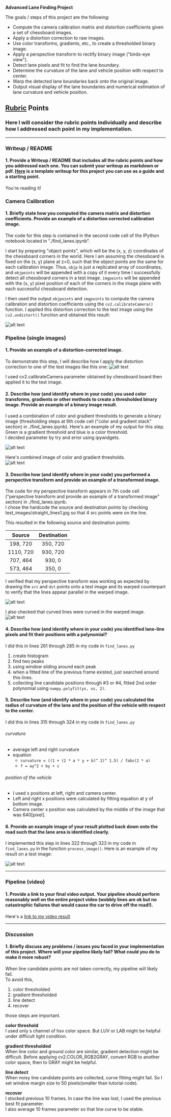 **Advanced Lane Finding Project**

The goals / steps of this project are the following:

* Compute the camera calibration matrix and distortion coefficients given a set of chessboard images.
* Apply a distortion correction to raw images.
* Use color transforms, gradients, etc., to create a thresholded binary image.
* Apply a perspective transform to rectify binary image ("birds-eye view").
* Detect lane pixels and fit to find the lane boundary.
* Determine the curvature of the lane and vehicle position with respect to center.
* Warp the detected lane boundaries back onto the original image.
* Output visual display of the lane boundaries and numerical estimation of lane curvature and vehicle position.

[//]: # (Image References)

[image1]: ./writeup_image/calib_image.png "calib_image"
[image2]: ./writeup_image/undistort_testimage.png "undistort_testimage"
<!-- [image2]: ./test_images/test1.jpg "Road Transformed" -->
[image3_1]: ./writeup_image/image_stack.png "image_stack"
[image3_2]: ./writeup_image/combine_threshold.png "combine_threshold"
<!-- [image3]: ./examples/binary_combo_example.jpg "Binary Example" -->
[image4]: ./writeup_image/warpimage.png "Warp Example"
[image4_2]: ./writeup_image/warped2.png "Warp Example"
<!-- [image5]: ./examples/color_fit_lines.jpg "Fit Visual" -->
[image6]: ./writeup_image/finaloutput.png "Output"
[video1]: ./project_video.mp4 "Video"

## [Rubric](https://review.udacity.com/#!/rubrics/571/view) Points

### Here I will consider the rubric points individually and describe how I addressed each point in my implementation.  

---

### Writeup / README

#### 1. Provide a Writeup / README that includes all the rubric points and how you addressed each one.  You can submit your writeup as markdown or pdf.  [Here](https://github.com/udacity/CarND-Advanced-Lane-Lines/blob/master/writeup_template.md) is a template writeup for this project you can use as a guide and a starting point.  

You're reading it!

### Camera Calibration

#### 1. Briefly state how you computed the camera matrix and distortion coefficients. Provide an example of a distortion corrected calibration image.

The code for this step is contained in the second code cell of the IPython notebook located in "./find_lanes.ipynb".  

I start by preparing "object points", which will be the (x, y, z) coordinates of the chessboard corners in the world. Here I am assuming the chessboard is fixed on the (x, y) plane at z=0, such that the object points are the same for each calibration image.  Thus, `objp` is just a replicated array of coordinates, and `objpoints` will be appended with a copy of it every time I successfully detect all chessboard corners in a test image.  `imgpoints` will be appended with the (x, y) pixel position of each of the corners in the image plane with each successful chessboard detection.  

I then used the output `objpoints` and `imgpoints` to compute the camera calibration and distortion coefficients using the `cv2.calibrateCamera()` function.  I applied this distortion correction to the test image using the `cv2.undistort()` function and obtained this result:

![alt text][image1]

### Pipeline (single images)

#### 1. Provide an example of a distortion-corrected image.

To demonstrate this step, I will describe how I apply the distortion correction to one of the test images like this one:
![alt text][image2]

I used cv2.calibrateCamera parameter obtained by chessboard board then applied it to the test image.  

#### 2. Describe how (and identify where in your code) you used color transforms, gradients or other methods to create a thresholded binary image.  Provide an example of a binary image result.

I used a combination of color and gradient thresholds to generate a binary image (thresholding steps at 6th code cell ("color and gradient stack" section) in ./find_lanes.ipynb).  Here's an example of my output for this step. Green is a gradient threshold and blue is a color threshold.  
I decided parameter by try and error using ipywidgets.  

![alt text][image3_1]

Here's combined image of color and gradient thresholds.  
![alt text][image3_2]

#### 3. Describe how (and identify where in your code) you performed a perspective transform and provide an example of a transformed image.

The code for my perspective transform appears in 7th code cell ("perspective transform and provide an example of a transformed image" section) in ./find_lanes.ipynb.  
I chose the hardcode the source and destination points by checking test_images/straight_lines1.jpg so that 4 src points were on the line.  


This resulted in the following source and destination points:

| Source        | Destination   |
|:-------------:|:-------------:|
| 198, 720      | 350, 720      |
| 1110, 720     | 930, 720      |
| 707, 464      | 930, 0        |
| 573, 464      | 350, 0        |

I verified that my perspective transform was working as expected by drawing the `src` and `dst` points onto a test image and its warped counterpart to verify that the lines appear parallel in the warped image.

![alt text][image4]

I also checked that curved lines were curved in the warped image.  
![alt text][image4_2]

#### 4. Describe how (and identify where in your code) you identified lane-line pixels and fit their positions with a polynomial?

I did this in lines 261 through 285 in my code in `find_lanes.py`

1. create histogram
2. find two peaks
3. using window sliding around each peak
4. when a fitted line of the previous frame existed, just searched around this lines.
5. collecting line candidate positions through #3 or #4, fitted 2nd order polynomial using `numpy.polyfit(ys, xs, 2)`.


#### 5. Describe how (and identify where in your code) you calculated the radius of curvature of the lane and the position of the vehicle with respect to the center.

I did this in lines 315 through 324 in my code in `find_lanes.py`
###### curvature
- average left and right curvature
- equation
    - `curvature = ((1 + (2 * a * y + b)^ 2)^ 1.5) / fabs(2 * a)`
    - `f = ay^2 + by + c`

###### position of the vehicle
- I used x positions at left, right and camera center.
- Left and right x positions were calculated by fitting equation at y of bottom image.
- Camera center x position was calculated by the middle of the image that was 640[pixel].



#### 6. Provide an example image of your result plotted back down onto the road such that the lane area is identified clearly.

I implemented this step in lines 322 through 323 in my code in `find_lanes.py` in the function `process_image()`.  Here is an example of my result on a test image:

![alt text][image6]

---

### Pipeline (video)

#### 1. Provide a link to your final video output.  Your pipeline should perform reasonably well on the entire project video (wobbly lines are ok but no catastrophic failures that would cause the car to drive off the road!).

Here's a [link to my video result](./project_video_output.mp4)

---

### Discussion

#### 1. Briefly discuss any problems / issues you faced in your implementation of this project.  Where will your pipeline likely fail?  What could you do to make it more robust?

When line candidate points are not taken correctly, my pipeline will likely fail.  
To avoid this,
1. color thresholded
2. gradient thresholded
3. line detect
4. recover

those steps are important.

**color threshold**  
I used only s channel of hsv color space. But LUV or LAB might be helpful under difficult light condition.  

**gradient thresholded**  
When line color and ground color are similar, gradient detection might be difficult.  Before applying cv2.COLOR_RGB2GRAY, convert RGB to another color space, then to GRAY might be helpful.

**line detect**  
When noisy line candidate points are collected, curve fitting might fail. So I set window margin size to 50 pixels(smaller than tutorial code).

**recover**  
I stocked previous 10 frames. In case the line was lost, I used the previous best fit parameter.  
I also average 10 frames parameter so that line curve to be stable.  
